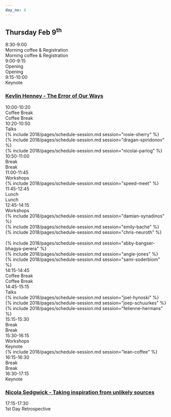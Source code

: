 ```yaml
---
day_no: 4
---
```

<article class="schedule">
   <hgroup class="row">
      <h2 class="col-md-10 col-md-offset-2">Thursday <span>Feb 9<sup>th</sup></span></h2>
   </hgroup>
   <section class="timetable">
      <div class="row meta">
         <div class="col-xs-2 col-sm-1 start-time"><time class="start">8:30-9:00</time></div>
         <div class="visible-sm-block col-sm-10 description">Morning coffee &amp; Registration</div>
         <div class="col-xs-12 hidden-sm col-md-10 description">Morning coffee &amp; Registration</div>
      </div>
      <div class="row meta">
         <div class="col-xs-2 col-sm-1 start-time"><time class="start">9:00-9:15</time></div>
         <div class="visible-sm-block col-sm-10 description">Opening</div>
         <div class="col-xs-12 hidden-sm col-md-10 description">Opening</div>
      </div>
      <div class="row keynote">
         <div class="col-xs-2 col-sm-1 start-time"><time class="start">9:15-10:00</time>
           <br /> Keynote
          </div>
         <div class="col-md-10 keynote">
            <h3>
              <a href="/2018/topics/#kevlin-henney">
                <span class="hidden-xs hidden-sm"> Kevlin Henney - The Error of Our Ways</span>  
              </a>
            </h3>
         </div>
      </div>
      <div class="row break">
         <div class="col-xs-2 col-sm-1 start-time"><time class="start">10:00-10:20</time></div>
         <div class="visible-xs-block col-xs-8 visible-sm-block col-sm-10 description">Coffee Break</div>
         <div class="hidden-xs hidden-sm col-md-10 description">Coffee Break</div>
      </div>
      <div class="row talk">
         <div class="col-xs-2 col-sm-1 start-time"><time class="start">10:20-10:50</time><br /> Talks</div>
         <div class="col-sm-4 col-md-3 col-xs-12 session">
          {% include 2018/pages/schedule-session.md  session="rosie-sherry" %}
         </div>
         <div class="col-sm-4 col-md-3 col-xs-12 session middle">
          {% include 2018/pages/schedule-session.md  session="dragan-spiridonov" %}
         </div>
         <div class="col-sm-4 col-md-3 col-xs-12 session">
          {% include 2018/pages/schedule-session.md  session="nicolai-parlog" %}
         </div>
      </div>
      <div class="row break">
         <div class="col-xs-2 col-sm-1 start-time"><time class="start">10:50-11:00</time></div>
         <div class="visible-xs-block col-xs-8 visible-sm-block col-sm-10 description">Break</div>
         <div class="hidden-xs hidden-sm col-md-10 description">Break</div>
      </div>
      <div class="row keynote">
         <div class="col-xs-2 col-sm-1 start-time"><time class="start">11:00-11:45</time><br /> Workshops</div>
         <div class="col-md-10 keynote">
         {% include 2018/pages/schedule-session.md  session="speed-meet" %}
         </div>
      </div>
      <div class="row break">
         <div class="col-xs-2 col-sm-1 start-time"><time class="start">11:45-12:45</time></div>
         <div class="visible-xs-block col-xs-8 visible-sm-block col-sm-10 description">Lunch</div>
         <div class="hidden-xs hidden-sm col-md-10 description">Lunch</div>
      </div>
      <div class="row talk" style="border-bottom:none">
         <div class="col-xs-1 col-sm-1 start-time"><time class="start">12:45-14:15</time><br /> Workshops</div>
         <div class="col-sm-4 col-md-3 col-xs-12 session">
          {% include 2018/pages/schedule-session.md  session="damian-synadinos" %}
         </div>
         <div class="col-sm-4 col-md-3 col-xs-12 session middle">
          {% include 2018/pages/schedule-session.md  session="emily-bache" %}
         </div>
         <div class="col-sm-4 col-md-3 col-xs-12 session">
          {% include 2018/pages/schedule-session.md  session="chris-neuroth" %}
         </div>
       </div>
       <div class="row talk" style="border-top:none">
         <div class="col-xs-1 col-sm-1 start-time"> &nbsp; </div>
         <div class="col-sm-4 col-md-3 col-xs-12 session">
          {% include 2018/pages/schedule-session.md  session="abby-bangser-bhagya-perera" %}
         </div>
         <div class="col-sm-4 col-md-3 col-xs-12 session middle">
          {% include 2018/pages/schedule-session.md  session="angie-jones" %}
         </div>
         <div class="col-sm-4 col-md-3 col-xs-12 session">
           {% include 2018/pages/schedule-session.md  session="sami-soderblom" %}
         </div>
      </div>
      <div class="row break">
         <div class="col-xs-2 col-sm-1 start-time"><time class="start">14:15-14:45</time></div>
         <div class="visible-xs-block col-xs-8 visible-sm-block col-sm-10 description">Coffee Break</div>
         <div class="hidden-xs hidden-sm col-md-10 description">Coffee Break</div>
      </div>
      <div class="row talk">
         <div class="col-xs-2 col-sm-1 start-time"><time class="start">14:45-15:15</time><br /> Talks</div>
         <div class="col-sm-4 col-md-3 col-xs-12 session">
          {% include 2018/pages/schedule-session.md  session="joel-hynoski" %}
         </div>
         <div class="col-sm-4 col-md-3 col-xs-12 session middle">
          {% include 2018/pages/schedule-session.md  session="joep-schuurkes" %}
         </div>
         <div class="col-sm-4 col-md-3 col-xs-12 session">
          {% include 2018/pages/schedule-session.md  session="felienne-hermans" %}
         </div>
      </div>
      <div class="row break">
         <div class="col-xs-2 col-sm-1 start-time"><time class="start">15:15-15:30</time></div>
         <div class="visible-xs-block col-xs-8 visible-sm-block col-sm-10 description">Break</div>
         <div class="hidden-xs hidden-sm col-md-10 description">Break</div>
      </div>
      <div class="row keynote">
         <div class="col-xs-2 col-sm-1 start-time"><time class="start">15:30-16:15</time><br /> Workshops </div>
         <div class="visible-xs-block col-xs-8 visible-sm-block col-sm-10 description">Keynote</div>
         <div class="col-md-10 keynote">
          {% include 2018/pages/schedule-session.md  session="lean-coffee" %}
         </div>
      </div>
      <div class="row break">
         <div class="col-xs-2 col-sm-1 start-time"><time class="start">16:15-16:30</time></div>
         <div class="visible-xs-block col-xs-8 visible-sm-block col-sm-10 description">Break</div>
         <div class="hidden-xs hidden-sm col-md-10 description">Break</div>
      </div>
      <div class="row keynote">
         <div class="col-xs-2 col-sm-1 start-time"><time class="start">16:30-17:15</time> <br /> Keynote
         </div>
         <div class="col-md-10 keynote">
           <h3>
             <a href="/2018/topics/#nicola-sedgwick">
               <span class="hidden-xs hidden-sm"> Nicola Sedgwick - Taking inspiration from unlikely sources</span>  
             </a>
           </h3>
        </div>
      </div>
      <div class="row meta">
         <div class="col-xs-2 col-sm-1 start-time"><time class="start">17:15-17:30</time></div>
         <div class="col-xs-10 description">1st Day Retrospective</div>
      </div>
   </section>
</article>
